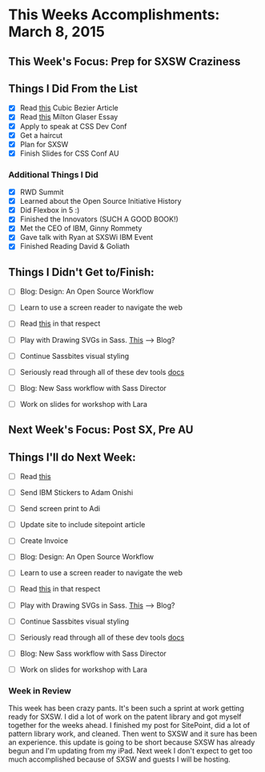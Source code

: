# This Weeks Accomplishments: March 8, 2015

## This Week's Focus: Prep for SXSW Craziness

## Things I Did From the List
- [x] Read [this](http://thesassway.com/advanced/cubic-bezier-representation-in-sass) Cubic Bezier Article
- [x] Read [this](http://www.miltonglaser.com/files/Essays-10things-8400.pdf) Milton Glaser Essay
- [x] Apply to speak at CSS Dev Conf
- [x] Get a haircut
- [x] Plan for SXSW
- [x] Finish Slides for CSS Conf AU

### Additional Things I Did

- [x] RWD Summit
- [x] Learned about the Open Source Initiative History
- [x] Did Flexbox in 5 :)
- [x] Finished the Innovators (SUCH A GOOD BOOK!)
- [x] Met the CEO of IBM, Ginny Rommety
- [x] Gave talk with Ryan at SXSWi IBM Event
- [x] Finished Reading David & Goliath

## Things I Didn't Get to/Finish:
- [ ] Blog: Design: An Open Source Workflow
- [ ] Learn to use a screen reader to navigate the web
- [ ] Read [this](http://webaim.org/techniques/screenreader/) in that respect
- [ ] Play with Drawing SVGs in Sass. [This](http://blog.trifork.com/2014/05/14/advanced-theming-dynamic-svg-backgrounds-with-sass-the-right-way/) --> Blog?
- [ ] Continue Sassbites visual styling
- [ ] Seriously read through all of these dev tools [docs](https://developer.chrome.com/devtools/docs/network)
- [ ] Blog: New Sass workflow with Sass Director
- [ ] Work on slides for workshop with Lara


## Next Week's Focus: Post SX, Pre AU

## Things I'll do Next Week:

- [ ] Read [this](http://addyosmani.com/blog/removing-unused-css/?utm_source=html5weekly&utm_medium=email)
- [ ] Send IBM Stickers to Adam Onishi
- [ ] Send screen print to Adi
- [ ] Update site to include sitepoint article
- [ ] Create Invoice
- [ ] Blog: Design: An Open Source Workflow
- [ ] Learn to use a screen reader to navigate the web
- [ ] Read [this](http://webaim.org/techniques/screenreader/) in that respect
- [ ] Play with Drawing SVGs in Sass. [This](http://blog.trifork.com/2014/05/14/advanced-theming-dynamic-svg-backgrounds-with-sass-the-right-way/) --> Blog?
- [ ] Continue Sassbites visual styling
- [ ] Seriously read through all of these dev tools [docs](https://developer.chrome.com/devtools/docs/network)
- [ ] Blog: New Sass workflow with Sass Director
- [ ] Work on slides for workshop with Lara


### Week in Review

This week has been crazy pants. It's been such a sprint at work getting ready for SXSW. I did a lot of work on the patent library and got myself together for the weeks ahead. I finished my post for SitePoint, did a lot of pattern library work, and cleaned. Then went to SXSW and it sure has been an experience. this update is going to be short because SXSW has already begun and I'm updating from my iPad. Next week I don't expect to get too much accomplished because of SXSW and guests I will be hosting.

